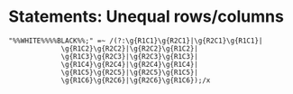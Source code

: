 # Statements: Unequal rows/columns

<!-- %% svg-grid: code -->

~~~~
"%%WHITE%%%%BLACK%%;" =~ /(?:\g{R1C1}\g{R2C1}|\g{R2C1}\g{R1C1}|
             \g{R1C2}\g{R2C2}|\g{R2C2}\g{R1C2}|
             \g{R1C3}\g{R2C3}|\g{R2C3}\g{R1C3}|
             \g{R1C4}\g{R2C4}|\g{R2C4}\g{R1C4}|
             \g{R1C5}\g{R2C5}|\g{R2C5}\g{R1C5}|
             \g{R1C6}\g{R2C6}|\g{R2C6}\g{R1C6});/x
~~~~
